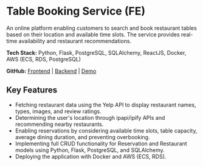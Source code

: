 # Table Booking Service (FE)

An online platform enabling customers to search and book restaurant tables based on their location and available time slots. The service provides real-time availability and restaurant recommendations.

**Tech Stack:** Python, Flask, PostgreSQL, SQLAlchemy, ReactJS, Docker, AWS (ECS, RDS, PostgreSQL)

**GitHub:** [Frontend](https://github.com/diakymenko/booking-service-front-end) | [Backend](https://github.com/diakymenko/table_booking_service) | [Demo](https://adaacademy.hosted.panopto.com/Panopto/Pages/Viewer.aspx?id=1e7a5db5-140e-4388-b862-aef501636909)

## Key Features
- Fetching restaurant data using the Yelp API to display restaurant names, types, images, and review ratings.  
- Determining the user's location through ipapi/ipify APIs and recommending nearby restaurants.  
- Enabling reservations by considering available time slots, table capacity, average dining duration, and preventing overbooking.  
- Implementing full CRUD functionality for Reservation and Restaurant models using Python, Flask, PostgreSQL, and SQLAlchemy.  
- Deploying the application with Docker and AWS (ECS, RDS).
